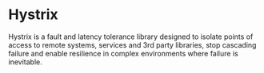 Hystrix
=======

Hystrix is a fault and latency tolerance library designed to isolate points of access to remote systems, services and 3rd party libraries, stop cascading failure and enable resilience in complex environments where failure is inevitable.